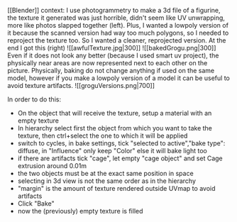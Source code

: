 [[Blender]]
context: I use photogrammetry to make a 3d file of a figurine, the texture it generated was just horrible, didn't seem like UV unwrapping, more like photos slapped together (left). Plus, I wanted a lowpoly version of it because the scanned version had way too much polygons, so I needed to reproject the texture too. So I wanted a cleaner, reprojected version. At the end I got this (right)
![[awfulTexture.jpg|300]] ![[bakedGrogu.png|300]] 
Even if it does not look any better (because I used smart uv project), the physically near areas are now represented next to each other on the picture. Physically, baking do not change anything if used on the same model, however if you make a lowpoly version of a model it can be useful to avoid texture artifacts.
![[groguVersions.png|700]]

In order to do this:

- On the object that will receive the texture, setup a material with an empty texture
- In hierarchy select first the object from which you want to take the texture, then ctrl+select the one to which it will be applied
- switch to cycles, in bake settings, tick "selected to active","bake type": diffuse, in "Influence" only keep "Color" else it will bake light too
- if there are artifacts tick "cage", let empty "cage object" and set Cage extrusion around 0.01m
- the two objects must be at the exact same position in space
- selecting in 3d view is not the same order as in the hierarchy
- "margin" is the amount of texture rendered outside UVmap to avoid artifacts
- Click "Bake"
- now the (previously) empty texture is filled